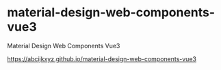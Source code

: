 # material-design-web-components-vue3
Material Design Web Components Vue3



https://abcijkxyz.github.io/material-design-web-components-vue3
